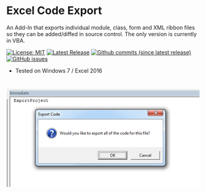 # Excel Code Export

An Add-In that exports individual module, class, form and XML ribbon files so they can be added/diffed in source control. The only version is currently in VBA.

[![License: MIT](https://img.shields.io/badge/License-MIT-yellow.svg)](LICENSE "MIT License Copyright © Anthony Duguid")
[![Latest Release](https://img.shields.io/github/release/Excel-projects/Excel-Code-Export.svg?label=latest%20release)](https://github.com/Excel-projects/Excel-Code-Export/releases)
[![Github commits (since latest release)](https://img.shields.io/github/commits-since/Excel-projects/Excel-Code-Export/latest.svg)](https://github.com/Excel-projects/Excel-Code-Export/commits/master)
[![GitHub issues](https://img.shields.io/github/issues/Excel-projects/Excel-Code-Export.svg)](https://github.com/Excel-projects/Excel-Code-Export/issues)

* Tested on Windows 7 / Excel 2016

<h1 align="left">
  <img src="Images/ReadMe/immediate.window.png" />
</h1>
